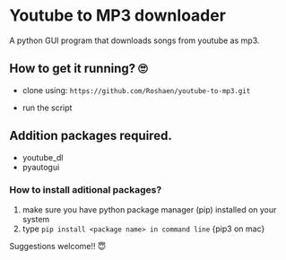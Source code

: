 # Youtube to MP3 downloader


A python GUI program that downloads songs from youtube as mp3.

## How to get it running? 🙄


* clone using: `https://github.com/Roshaen/youtube-to-mp3.git`


* run the script

## Addition packages required.

* youtube_dl
* pyautogui

### How to install aditional packages?

1. make sure you have python package manager (pip) installed on your system
2. type `pip install <package name> in command line` {pip3 on mac}

Suggestions welcome!! 😇
